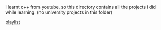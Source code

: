 i learnt c++ from youtube, so this directory contains all the projects i did while learning. (no university projects in this folder)

[playlist](https://www.youtube.com/playlist?list=PL7J_qm5CUrZoHa3IFrpkiXtubXSBQ-Nrv)
